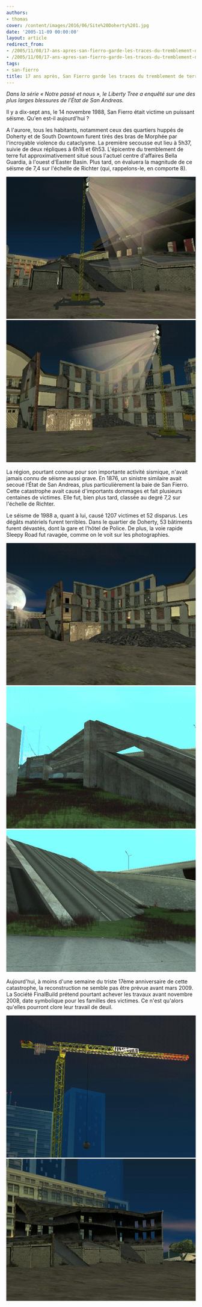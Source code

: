 ```yaml
---
authors:
- thomas
cover: /content/images/2016/06/Site%20Doherty%201.jpg
date: '2005-11-09 00:00:00'
layout: article
redirect_from:
- /2005/11/08/17-ans-apres-san-fierro-garde-les-traces-du-tremblement-de-terre
- /2005/11/08/17-ans-apres-san-fierro-garde-les-traces-du-tremblement-de-terre/
tags:
- san-fierro
title: 17 ans après, San Fierro garde les traces du tremblement de terre
---
```



_Dans la série « Notre passé et nous », le Liberty Tree a enquêté sur une des plus larges blessures de l’État de San Andreas._

Il y a dix-sept ans, le 14 novembre 1988, San Fierro était victime un puissant séisme. Qu'en est-il aujourd'hui ?

A l'aurore, tous les habitants, notamment ceux des quartiers huppés de Doherty et de South Downtown furent tirés des bras de Morphée par l'incroyable violence du cataclysme. La première secousse eut lieu à 5h37, suivie de deux répliques à 6h18 et 6h53. L'épicentre du tremblement de terre fut approximativement situé sous l'actuel centre d'affaires Bella Guardia, à l'ouest d'Easter Basin. Plus tard, on évaluera la magnitude de ce séisme de 7,4 sur l'échelle de Richter (qui, rappelons-le, en comporte 8).

![](/content/images/2005/01/Site%20Doherty%202.jpg)
![](/content/images/2005/01/Site%20Doherty%204.jpg)

La région, pourtant connue pour son importante activité sismique, n'avait jamais connu de séisme aussi grave. En 1876, un sinistre similaire avait secoué l’État de San Andreas, plus particulièrement la baie de San Fierro. Cette catastrophe avait causé d'importants dommages et fait plusieurs centaines de victimes. Elle fut, bien plus tard, classée au degré 7,2 sur l'échelle de Richter.

Le séisme de 1988 a, quant à lui, causé 1207 victimes et 52 disparus. Les dégâts matériels furent terribles. Dans le quartier de Doherty, 53 bâtiments furent dévastés, dont la gare et l'hôtel de Police. De plus, la voie rapide Sleepy Road fut ravagée, comme on le voit sur les photographies.

![](/content/images/2005/01/Site%20Doherty%203.jpg)
![](/content/images/2005/01/Sleepy%20Road%201.jpg)
![](/content/images/2005/01/Sleepy%20Road%202.jpg)

Aujourd'hui, à moins d'une semaine du triste 17ème anniversaire de cette catastrophe, la reconstruction ne semble pas être prévue avant mars 2009. La Société FinalBuild prétend pourtant achever les travaux avant novembre 2008, date symbolique pour les familles des victimes. Ce n'est qu'alors qu'elles pourront clore leur travail de deuil.

![](/content/images/2005/01/Site%20Doherty%206.jpg)
![](/content/images/2005/01/Site%20Doherty%205.jpg)
